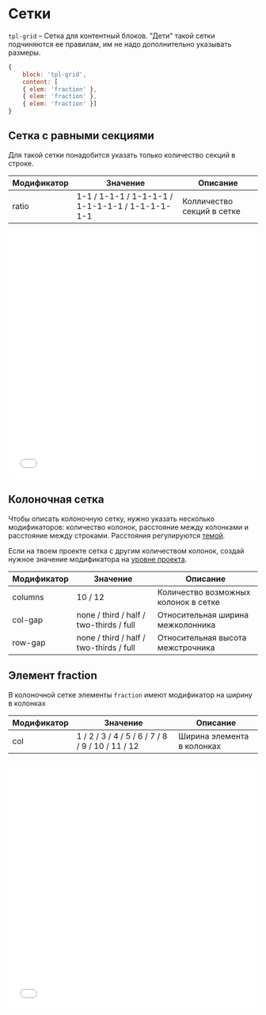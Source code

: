 # Сетки

`tpl-grid` – Сетка для контентный блоков. "Дети" такой сетки подчиняются ее правилам, им не надо дополнительно указывать размеры.

```js 
{
	block: 'tpl-grid',
	content: [
	{ elem: 'fraction' },
	{ elem: 'fraction' },
	{ elem: 'fraction' }]
}
```

## Сетка с равными секциями

Для такой сетки понадобится указать только количество секций в строке.

Модификатор | Значение                                        | Описание
----------- | ----------------------------------------------- | --------------------------
ratio       | 1-1 / 1-1-1 / 1-1-1-1 / 1-1-1-1-1 / 1-1-1-1-1-1 | Колличество секций в сетке

<iframe height='500' scrolling='no' title='tpl-grid. ratio' src='//codepen.io/whitepapertools/embed/5dc797f4ecf179d175ac940ceb11f893/?height=500&theme-id=0&default-tab=js,result&embed-version=2&editable=true' frameborder='no' allowtransparency='true' allowfullscreen='true' style='width: 100%;'>See the Pen <a href='https://codepen.io/whitepapertools/pen/5dc797f4ecf179d175ac940ceb11f893/'>tpl-grid. ratio</a> by whitepaper (<a href='https://codepen.io/whitepapertools'>@whitepapertools</a>) on <a href='https://codepen.io'>CodePen</a>.
</iframe>

## Колоночная сетка

Чтобы описать колоночную сетку, нужно указать несколько модификаторов: количество колонок, расстояние между колонками и расстояние между строками. Расстояния регулируются [темой](theme.md).

Если на твоем проекте сетка с другим количеством колонок, создай нужное значение модификатора на [уровне проекта](whitepaper-stub.md).

Модификатор | Значение                                | Описание
----------- | --------------------------------------- | --------------------------------------
columns     | 10 / 12                                 | Количество возможных колонок в сетке
col-gap     | none / third / half / two-thirds / full | Относительная ширина межколонника
row-gap     | none / third / half / two-thirds / full | Относительная высота межстрочника

## Элемент fraction

В колоночной сетке элементы `fraction` имеют модификатор на ширину в колонках

Модификатор | Значение                                         | Описание
----------- | ------------------------------------------------ | --------------------------
col         | 1 / 2 / 3 / 4 / 5 / 6 / 7 / 8 / 9 / 10 / 11 / 12 | Ширина элемента в колонках


<iframe height='500' scrolling='no' title='tpl-grid. columns' src='//codepen.io/whitepapertools/embed/1b5f9e70fdae42bf89878e5a3694d34e/?height=500&theme-id=0&default-tab=js,result&embed-version=2&editable=true' frameborder='no' allowtransparency='true' allowfullscreen='true' style='width: 100%;'>See the Pen <a href='https://codepen.io/whitepapertools/pen/1b5f9e70fdae42bf89878e5a3694d34e/'>tpl-grid. columns</a> by whitepaper (<a href='https://codepen.io/whitepapertools'>@whitepapertools</a>) on <a href='https://codepen.io'>CodePen</a>.
</iframe>
